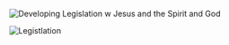 ![Developing Legislation w Jesus and the Spirit and God](/GloryBe/DefendHeaven.JPG)

![Legistlation](/GloryBe/DefendHeavenLegislation.JPG)
